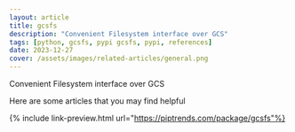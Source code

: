 ```yaml
---
layout: article
title: gcsfs
description: "Convenient Filesystem interface over GCS"
tags: [python, gcsfs, pypi gcsfs, pypi, references]
date: 2023-12-27
cover: /assets/images/related-articles/general.png
---
```


Convenient Filesystem interface over GCS

Here are some articles that you may find helpful

{% include link-preview.html url="https://piptrends.com/package/gcsfs"%}